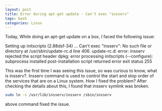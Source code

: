 ```yaml
---
layout: post
title: Error during apt-get update - Can't exec "insserv"
tags: bash
categories: Linux
---
```

<div class="toc"></div>

Today, While doing an apt-get update on a box, I faced the following issue:

Setting up initscripts (2.88dsf-34) ...
Can't exec "insserv": No such file or directory at /usr/sbin/update-rc.d line 406.
update-rc.d: error: insserv rejected the script header
dpkg: error processing initscripts (--configure):
subprocess installed post-installation script returned error exit status 255

This was the first time I was seeing this issue, so was curious to know,  what is insserv?.  Insserv command is used to control the start and stop order of the services that are on a Linux system. How I fixed the problem? After checking the details about this, I found that insserv symlink was broken. 

```bash
sudo ln -s /usr/lib/insserv/insserv /sbin/insserv 
```

above command fixed the issue. 